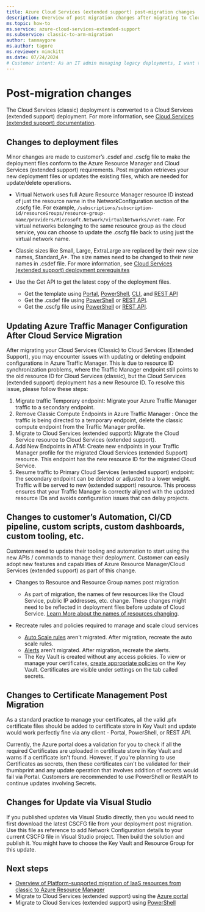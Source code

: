 ```yaml
---
title: Azure Cloud Services (extended support) post-migration changes
description: Overview of post migration changes after migrating to Cloud Services (extended support)
ms.topic: how-to
ms.service: azure-cloud-services-extended-support
ms.subservice: classic-to-arm-migration
author: tanmaygore
ms.author: tagore
ms.reviewer: mimckitt
ms.date: 07/24/2024
# Customer intent: As an IT admin managing legacy deployments, I want to update deployment files, automation scripts, and resource configurations post-migration to Azure Resource Manager, so that I can ensure compatibility, manage endpoints, and leverage new features in Cloud Services (extended support).
---
```

 
# Post-migration changes

The Cloud Services (classic) deployment is converted to a Cloud Services (extended support) deployment. For more information, see [Cloud Services (extended support) documentation](deploy-prerequisite.md).  

## Changes to deployment files 

Minor changes are made to customer’s .csdef and .cscfg file to make the deployment files conform to the Azure Resource Manager and Cloud Services (extended support) requirements. Post migration retrieves your new deployment files or updates the existing files, which are needed for update/delete operations.  

- Virtual Network uses full Azure Resource Manager resource ID instead of just the resource name in the NetworkConfiguration section of the .cscfg file. For example, `/subscriptions/subscription-id/resourceGroups/resource-group-name/providers/Microsoft.Network/virtualNetworks/vnet-name`. For virtual networks belonging to the same resource group as the cloud service, you can choose to update the .cscfg file back to using just the virtual network name.  

- Classic sizes like Small, Large, ExtraLarge are replaced by their new size names, Standard_A*. The size names need to be changed to their new names in .csdef file. For more information, see [Cloud Services (extended support) deployment prerequisites](deploy-prerequisite.md#required-definition-file-updates)

- Use the Get API to get the latest copy of the deployment files. 
    - Get the template using [Portal](../azure-resource-manager/templates/export-template-portal.md), [PowerShell](../azure-resource-manager/management/manage-resource-groups-powershell.md#export-resource-groups-to-templates), [CLI](../azure-resource-manager/management/manage-resource-groups-cli.md#export-resource-groups-to-templates), and [REST API](/rest/api/resources/resourcegroups/exporttemplate) 
    - Get the .csdef file using [PowerShell](/powershell/module/az.cloudservice/?preserve-view=true&view=azps-5.4.0#cloudservice) or [REST API](/rest/api/compute/cloudservices/rest-get-package). 
    - Get the .cscfg file using [PowerShell](/powershell/module/az.cloudservice/?preserve-view=true&view=azps-5.4.0#cloudservice) or [REST API](/rest/api/compute/cloudservices/rest-get-package). 
    
## Updating Azure Traffic Manager Configuration After Cloud Service Migration

After migrating your Cloud Services (Classic) to Cloud Services (Extended Support), you may encounter issues with updating or deleting endpoint configurations in Azure Traffic Manager. This is due to resource ID synchronization problems, where the Traffic Manager endpoint still points to the old resource ID for Cloud Services (classic), but the Cloud Services (extended support) deployment has a new Resource ID. To resolve this issue, please follow these steps:
1.	Migrate traffic Temporary endpoint: Migrate your Azure Traffic Manager traffic to a secondary endpoint.
2.	Remove Classic Compute Endpoints in Azure Traffic Manager : Once the traffic is being directed to a temporary endpoint, delete the classic compute endpoint from the Traffic Manager profile.
3.	Migrate to Cloud Services (extended support): Migrate the Cloud Service resource to Cloud Services (extended support).
4.	Add New Endpoints in ATM: Create new endpoints in your Traffic Manager profile for the migrated Cloud Services (extended Support) resource. This endpoint has the new resource ID for the migrated Cloud Service.
5.	Resume traffic to Primary Cloud Services (extended support) endpoint: the secondary endpoint can be deleted or adjusted to a lower weight. Traffic will be served to new (extended support) resource.
This process ensures that your Traffic Manager is correctly aligned with the updated resource IDs and avoids configuration issues that can delay projects.


## Changes to customer’s Automation, CI/CD pipeline, custom scripts, custom dashboards, custom tooling, etc.  

Customers need to update their tooling and automation to start using the new APIs / commands to manage their deployment. Customer can easily adopt new features and capabilities of Azure Resource Manager/Cloud Services (extended support) as part of this change. 

- Changes to Resource and Resource Group names post migration
    - As part of migration, the names of few resources like the Cloud Service, public IP addresses, etc. change. These changes might need to be reflected in deployment files before update of Cloud Service. [Learn More about the names of resources changing](in-place-migration-technical-details.md#translation-of-resources-and-naming-convention-post-migration).  

- Recreate rules and policies required to manage and scale cloud services 
    - [Auto Scale rules](configure-scaling.md) aren't migrated. After migration, recreate the auto scale rules.  
    - [Alerts](enable-alerts.md) aren't migrated. After migration, recreate the alerts.
    - The Key Vault is created without any access policies. To view or manage your certificates, [create appropriate policies](/azure/key-vault/general/assign-access-policy-portal) on the Key Vault. Certificates are visible under settings on the tab called secrets.


## Changes to Certificate Management Post Migration 

As a standard practice to manage your certificates, all the valid .pfx certificate files should be added to certificate store in Key Vault and update would work perfectly fine via any client - Portal, PowerShell, or REST API.

Currently, the Azure portal does a validation for you to check if all the required Certificates are uploaded in certificate store in Key Vault and warns if a certificate isn't found. However, if you're planning to use Certificates as secrets, then these certificates can't be validated for their thumbprint and any update operation that involves addition of secrets would fail via Portal. Customers are recommended to use PowerShell or RestAPI to continue updates involving Secrets.


## Changes for Update via Visual Studio
If you published updates via Visual Studio directly, then you would need to first download the latest CSCFG file from your deployment post migration. Use this file as reference to add Network Configuration details to your current CSCFG file in Visual Studio project. Then build the solution and publish it. You might have to choose the Key Vault and Resource Group for this update.


## Next steps
- [Overview of Platform-supported migration of IaaS resources from classic to Azure Resource Manager](/azure/virtual-machines/migration-classic-resource-manager-overview)
- Migrate to Cloud Services (extended support) using the [Azure portal](in-place-migration-portal.md)
- Migrate to Cloud Services (extended support) using [PowerShell](in-place-migration-powershell.md)
